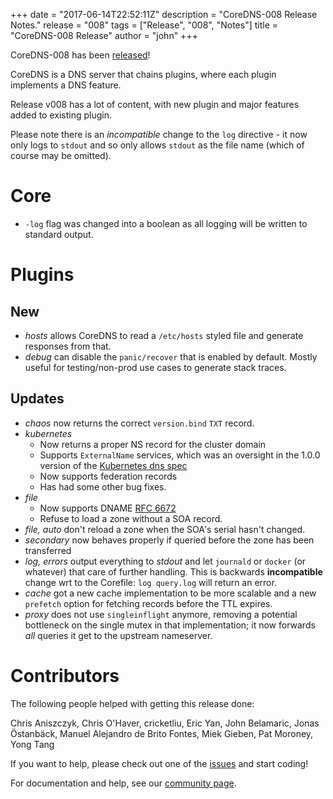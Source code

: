 +++
date = "2017-06-14T22:52:11Z"
description = "CoreDNS-008 Release Notes."
release = "008"
tags = ["Release", "008", "Notes"]
title = "CoreDNS-008 Release"
author = "john"
+++

CoreDNS-008 has been [released](https://github.com/coredns/coredns/releases/tag/v008)!

CoreDNS is a DNS server that chains plugins, where each plugin implements a DNS feature.

Release v008 has a lot of content, with new plugin and major features added to existing plugin.

Please note there is an *incompatible* change to the `log` directive - it now only logs to `stdout` and so
only allows `stdout` as the file name (which of course may be omitted).

# Core

* `-log` flag was changed into a boolean as all logging will be written to standard output.

# Plugins

## New

* *hosts* allows CoreDNS to read a `/etc/hosts` styled file and generate responses from that.
* *debug* can disable the `panic/recover` that is enabled by default. Mostly useful for testing/non-prod use cases to generate stack traces.

## Updates

* *chaos* now returns the correct `version.bind` `TXT` record.
* *kubernetes*
   * Now returns a proper NS record for the cluster domain
   * Supports `ExternalName` services, which was an oversight in the 1.0.0 version of the [Kubernetes dns spec](https://github.com/kubernetes/dns/blob/master/docs/specification.md)
   * Now supports federation records
   * Has had some other bug fixes.
* *file*
   * Now supports DNAME [RFC 6672](https://tools.ietf.org/html/rfc6672)
   * Refuse to load a zone without a SOA record.
* *file, auto* don't reload a zone when the SOA's serial hasn't changed.
* *secondary* now behaves properly if queried before the zone has been transferred
* *log, errors* output everything to *stdout* and let `journald` or `docker` (or whatever) that care of further handling. This is backwards **incompatible** change wrt to the Corefile: `log query.log` will return an error.
* *cache* got a new cache implementation to be more scalable and  a new `prefetch` option for fetching records before the TTL expires.
* *proxy* does not use `singleinflight` anymore, removing a potential bottleneck on the single mutex in that implementation; it now forwards *all* queries it get to the upstream nameserver.


# Contributors

The following people helped with getting this release done:

Chris Aniszczyk,
Chris O'Haver,
cricketliu,
Eric Yan,
John Belamaric,
Jonas Östanbäck,
Manuel Alejandro de Brito Fontes,
Miek Gieben,
Pat Moroney,
Yong Tang

If you want to help, please check out one of the [issues](https://github.com/coredns/coredns/issues/)
and start coding!

For documentation and help, see our [community page](https://coredns.io/community/).
